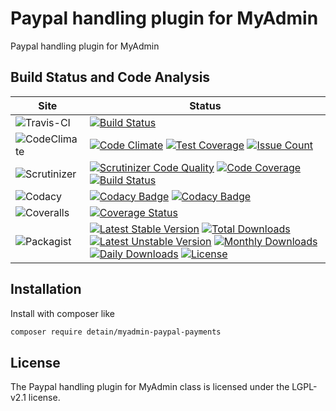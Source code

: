 # Paypal handling plugin for MyAdmin

Paypal handling plugin for MyAdmin

## Build Status and Code Analysis

Site          | Status
--------------|---------------------------
![Travis-CI](http://i.is.cc/storage/GYd75qN.png "Travis-CI")     | [![Build Status](https://travis-ci.org/detain/myadmin-paypal-payments.svg?branch=master)](https://travis-ci.org/detain/myadmin-paypal-payments)
![CodeClimate](http://i.is.cc/storage/GYlageh.png "CodeClimate")  | [![Code Climate](https://codeclimate.com/github/detain/myadmin-paypal-payments/badges/gpa.svg)](https://codeclimate.com/github/detain/myadmin-paypal-payments) [![Test Coverage](https://codeclimate.com/github/detain/myadmin-paypal-payments/badges/coverage.svg)](https://codeclimate.com/github/detain/myadmin-paypal-payments/coverage) [![Issue Count](https://codeclimate.com/github/detain/myadmin-paypal-payments/badges/issue_count.svg)](https://codeclimate.com/github/detain/myadmin-paypal-payments)
![Scrutinizer](http://i.is.cc/storage/GYeUnux.png "Scrutinizer")   | [![Scrutinizer Code Quality](https://scrutinizer-ci.com/g/myadmin-plugins/paypal-payments/badges/quality-score.png?b=master)](https://scrutinizer-ci.com/g/myadmin-plugins/paypal-payments/?branch=master) [![Code Coverage](https://scrutinizer-ci.com/g/myadmin-plugins/paypal-payments/badges/coverage.png?b=master)](https://scrutinizer-ci.com/g/myadmin-plugins/paypal-payments/?branch=master) [![Build Status](https://scrutinizer-ci.com/g/myadmin-plugins/paypal-payments/badges/build.png?b=master)](https://scrutinizer-ci.com/g/myadmin-plugins/paypal-payments/build-status/master)
![Codacy](http://i.is.cc/storage/GYi66Cx.png "Codacy")        | [![Codacy Badge](https://api.codacy.com/project/badge/Grade/226251fc068f4fd5b4b4ef9a40011d06)](https://www.codacy.com/app/detain/myadmin-paypal-payments) [![Codacy Badge](https://api.codacy.com/project/badge/Coverage/25fa74eb74c947bf969602fcfe87e349)](https://www.codacy.com/app/detain/myadmin-paypal-payments?utm_source=github.com&utm_medium=referral&utm_content=detain/myadmin-paypal-payments&utm_campaign=Badge_Coverage)
![Coveralls](http://i.is.cc/storage/GYjNSim.png "Coveralls")    | [![Coverage Status](https://coveralls.io/repos/github/detain/db_abstraction/badge.svg?branch=master)](https://coveralls.io/github/detain/myadmin-paypal-payments?branch=master)
![Packagist](http://i.is.cc/storage/GYacBEX.png "Packagist")     | [![Latest Stable Version](https://poser.pugx.org/detain/myadmin-paypal-payments/version)](https://packagist.org/packages/detain/myadmin-paypal-payments) [![Total Downloads](https://poser.pugx.org/detain/myadmin-paypal-payments/downloads)](https://packagist.org/packages/detain/myadmin-paypal-payments) [![Latest Unstable Version](https://poser.pugx.org/detain/myadmin-paypal-payments/v/unstable)](//packagist.org/packages/detain/myadmin-paypal-payments) [![Monthly Downloads](https://poser.pugx.org/detain/myadmin-paypal-payments/d/monthly)](https://packagist.org/packages/detain/myadmin-paypal-payments) [![Daily Downloads](https://poser.pugx.org/detain/myadmin-paypal-payments/d/daily)](https://packagist.org/packages/detain/myadmin-paypal-payments) [![License](https://poser.pugx.org/detain/myadmin-paypal-payments/license)](https://packagist.org/packages/detain/myadmin-paypal-payments)


## Installation

Install with composer like

```sh
composer require detain/myadmin-paypal-payments
```

## License

The Paypal handling plugin for MyAdmin class is licensed under the LGPL-v2.1 license.

